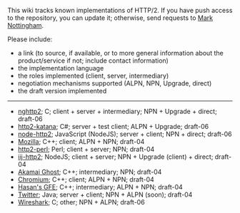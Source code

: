 This wiki tracks known implementations of HTTP/2. If you have push access to the repository, you can update it; otherwise, send requests to [Mark Nottingham](mailto:mnot@mnot.net).

Please include:

* a link (to source, if available, or to more general information about the product/service if not; include contact information)
* the implementation language
* the roles implemented (client, server, intermediary)
* negotiation mechanisms supported (ALPN, NPN, Upgrade, direct)
* the draft version implemented

***

* [nghttp2](https://github.com/tatsuhiro-t/nghttp2); C; client + server + intermediary; NPN + Upgrade + direct; draft-06
* [http2-katana](https://github.com/MSOpenTech/http2-katana); C#; server + test client; ALPN + Upgrade; draft-06
* [node-http2](https://github.com/molnarg/node-http2); JavaScript (NodeJS); server + client; NPN + direct; draft-06
* [Mozilla](https://wiki.mozilla.org/Networking/http2); C++; client; ALPN + NPN; draft-04
* [http2-perl](https://github.com/sludin/http2-perl); Perl; client + server; NPN; draft-04
* [iij-http2](https://github.com/shigeki/interop-iij-http2); NodeJS; client + server; NPN + Upgrade (client) + direct; draft-04
* [Akamai Ghost](Akamaighost); C++; intermediary; NPN; draft-04
* [Chromium](https://sites.google.com/a/chromium.org/dev/http2); C++; client; ALPN + NPN; draft-04
* [Hasan's GFE](Hasansgfe); C++; intermediary; ALPN + NPN; draft-04
* [Twitter](); Java; server + client; NPN + ALPN (soon); draft-04
* [Wireshark](https://bugs.wireshark.org/bugzilla/show_bug.cgi?id=9042); C; other; NPN + ALPN; draft-06
